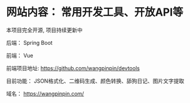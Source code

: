 # 网站内容： 常用开发工具、开放API等

本项目完全开源, 项目持续更新中

后端： Spring Boot

前端： Vue

前端项目地址: https://github.com/wangpinpin/devtools




目前功能： JSON格式化、二维码生成、颜色转换、舔狗日记、图片文字提取




域名： https://wangpinpin.com/
